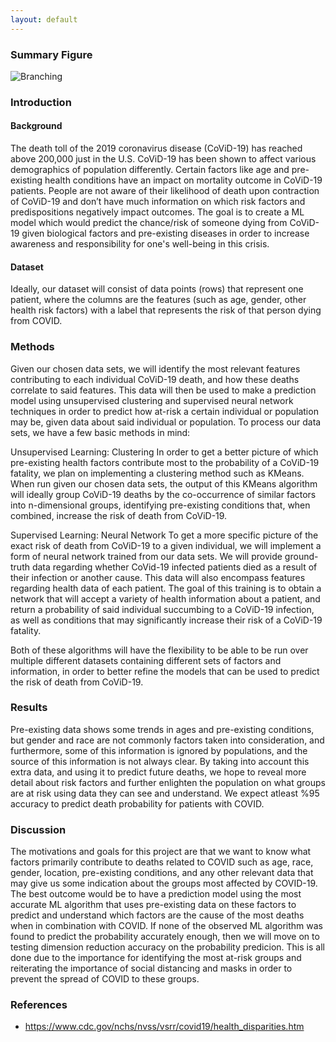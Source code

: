 ```yaml
---
layout: default
---
```


### Summary Figure

![Branching](img/figure.JPG)

### Introduction

#### Background
The death toll of the 2019 coronavirus disease (CoViD-19) has reached above 200,000 just in the U.S. CoViD-19 has been shown to affect various demographics of population differently. Certain factors like age and pre-existing health conditions have an impact on mortality outcome in CoViD-19 patients. People are not aware of their likelihood of death upon contraction of CoViD-19 and don’t have much information on which risk factors and predispositions negatively impact outcomes. The goal is to create a ML model which would predict the chance/risk of someone dying from CoViD-19 given biological factors and pre-existing diseases in order to increase awareness and responsibility for one's well-being in this crisis.

#### Dataset
Ideally, our dataset will consist of data points (rows) that represent one patient, where the columns are the features (such as age, gender, other health risk factors) with a label that represents the risk of that person dying from COVID.


### Methods

Given our chosen data sets, we will identify the most relevant features contributing to each individual CoViD-19 death, and how these deaths correlate to said features. This data will then be used to make a prediction model using unsupervised clustering and supervised neural network techniques in order to predict how at-risk a certain individual or population may be, given data about said individual or population. To process our data sets, we have a few basic methods in mind:

Unsupervised Learning: Clustering
In order to get a better picture of which pre-existing health factors contribute most to the probability of a CoViD-19 fatality, we plan on implementing a clustering method such as KMeans. When run given our chosen data sets, the output of this KMeans algorithm will ideally group CoViD-19 deaths by the co-occurrence of similar factors into n-dimensional groups, identifying pre-existing conditions that, when combined, increase the risk of death from CoViD-19.

Supervised Learning: Neural Network
To get a more specific picture of the exact risk of death from CoViD-19 to a given individual, we will implement a form of neural network trained from our data sets. We will provide ground-truth data regarding whether CoVid-19 infected patients died as a result of their infection or another cause. This data will also encompass features regarding health data of each patient. The goal of this training is to obtain a network that will accept a variety of health information about a patient, and return a probability of said individual succumbing to a CoViD-19 infection, as well as conditions that may significantly increase their risk of a CoViD-19 fatality.

Both of these algorithms will have the flexibility to be able to be run over multiple different datasets containing different sets of factors and information, in order to better refine the models that can be used to predict the risk of death from CoViD-19.




### Results

Pre-existing data shows some trends in ages and pre-existing conditions, but gender and race are not commonly factors taken into consideration, and furthermore, some of this information is ignored by populations, and the source of this information is not always clear. By taking into account this extra data, and using it to predict future deaths, we hope to reveal more detail about risk factors and further enlighten the population on what groups are at risk using data they can see and understand. We expect atleast %95 accuracy to predict death probability for patients with COVID.  

### Discussion

The motivations and goals for this project are that we want to know what factors primarily contribute to deaths related to COVID such as age, race, gender, location, pre-existing conditions, and any other relevant data that may give us some indication about the groups most affected by COVID-19. The best outcome would be to have a prediction model using the most accurate ML algorithm that uses pre-existing data on these factors to predict and understand which factors are the cause of the most deaths when in combination with COVID. If none of the observed ML algorithm was found to predict the probability accurately enough, then we will move on to testing dimension reduction accuracy on the probability predicion. This is all done due to the importance for identifying the most at-risk groups and reiterating the importance of social distancing and masks in order to prevent the spread of COVID to these groups.

### References

*   https://www.cdc.gov/nchs/nvss/vsrr/covid19/health_disparities.htm
